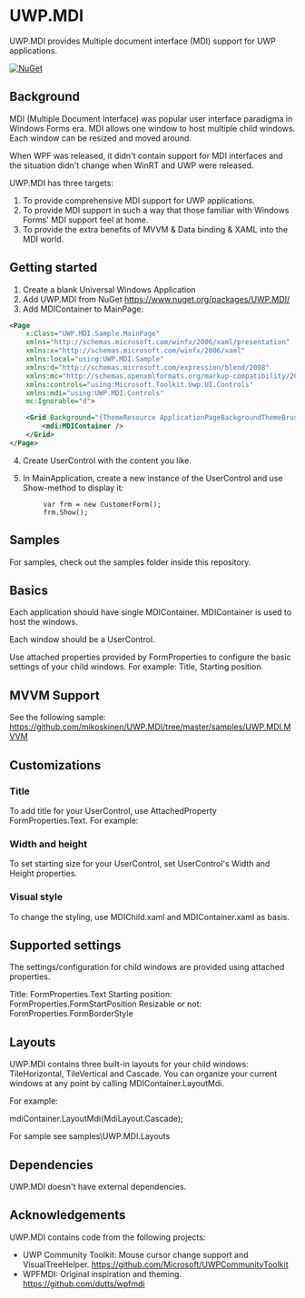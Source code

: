 # UWP.MDI

UWP.MDI provides Multiple document interface (MDI) support for UWP applications.

[![NuGet](https://img.shields.io/nuget/v/UWP.MDI.svg)](https://www.nuget.org/packages/UWP.MDI/)

## Background

MDI (Multiple Document Interface) was popular user interface paradigma in Windows Forms era. MDI allows one window to host multiple child windows. Each window can be resized and moved around.

When WPF was released, it didn't contain support for MDI interfaces and the situation didn't change when WinRT and UWP were released.

UWP.MDI has three targets: 

1. To provide comprehensive MDI support for UWP applications. 
2. To provide MDI support in such a way that those familiar with Windows Forms' MDI support feel at home.
3. To provide the extra benefits of MVVM & Data binding & XAML into the MDI world.

## Getting started

1. Create a blank Universal Windows Application
2. Add UWP.MDI from NuGet https://www.nuget.org/packages/UWP.MDI/
3. Add MDIContainer to MainPage:
```xml
<Page
    x:Class="UWP.MDI.Sample.MainPage"
    xmlns="http://schemas.microsoft.com/winfx/2006/xaml/presentation"
    xmlns:x="http://schemas.microsoft.com/winfx/2006/xaml"
    xmlns:local="using:UWP.MDI.Sample"
    xmlns:d="http://schemas.microsoft.com/expression/blend/2008"
    xmlns:mc="http://schemas.openxmlformats.org/markup-compatibility/2006"
    xmlns:controls="using:Microsoft.Toolkit.Uwp.UI.Controls"
    xmlns:mdi="using:UWP.MDI.Controls"
    mc:Ignorable="d">

    <Grid Background="{ThemeResource ApplicationPageBackgroundThemeBrush}">
        <mdi:MDIContainer />
    </Grid>
</Page>
```

4. Create UserControl with the content you like.
5. In MainApplication, create a new instance of the UserControl and use Show-method to display it:

            var frm = new CustomerForm();
            frm.Show();
			
## Samples ##

For samples, check out the samples folder inside this repository.  
			
## Basics ##

Each application should have single MDIContainer. MDIContainer is used to host the windows. 

Each window should be a UserControl.

Use attached properties provided by FormProperties to configure the basic settings of your child windows. For example: Title, Starting position.

## MVVM Support ##

See the following sample: https://github.com/mikoskinen/UWP.MDI/tree/master/samples/UWP.MDI.MVVM

## Customizations ##

### Title ###

To add title for your UserControl, use AttachedProperty FormProperties.Text. For example:

<UserControl
    x:Class="UWP.MDI.Sample.InvoiceForm"
    xmlns:controls="using:UWP.MDI.Controls"
    xmlns="http://schemas.microsoft.com/winfx/2006/xaml/presentation"
    xmlns:x="http://schemas.microsoft.com/winfx/2006/xaml"
    xmlns:local="using:UWP.MDI.Sample"
    xmlns:d="http://schemas.microsoft.com/expression/blend/2008"
    xmlns:mc="http://schemas.openxmlformats.org/markup-compatibility/2006"
    controls:FormProperties.Text="Invoices">

### Width and height ###

To set starting size for your UserControl, set UserControl's Width and Height properties.

### Visual style ###

To change the styling, use MDIChild.xaml and MDIContainer.xaml as basis.

## Supported settings ##

The settings/configuration for child windows are provided using attached properties. 

Title: FormProperties.Text
Starting position: FormProperties.FormStartPosition
Resizable or not: FormProperties.FormBorderStyle

## Layouts ##

UWP.MDI contains three built-in layouts for your child windows: TileHorizontal, TileVertical and Cascade. You can organize your current windows at any point by calling MDIContainer.LayoutMdi.

For example:

mdiContainer.LayoutMdi(MdiLayout.Cascade);

For sample see samples\UWP.MDI.Layouts

## Dependencies

UWP.MDI doesn't have external dependencies.

## Acknowledgements

UWP.MDI contains code from the following projects:

* UWP Community Toolkit: Mouse cursor change support and VisualTreeHelper. https://github.com/Microsoft/UWPCommunityToolkit
* WPFMDI: Original inspiration and theming. https://github.com/dutts/wpfmdi


 
